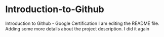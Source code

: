 # Introduction-to-Github
Introduction to Github - Google Certification
I am editing the README file. Adding some more details about the project description.
I did it again
